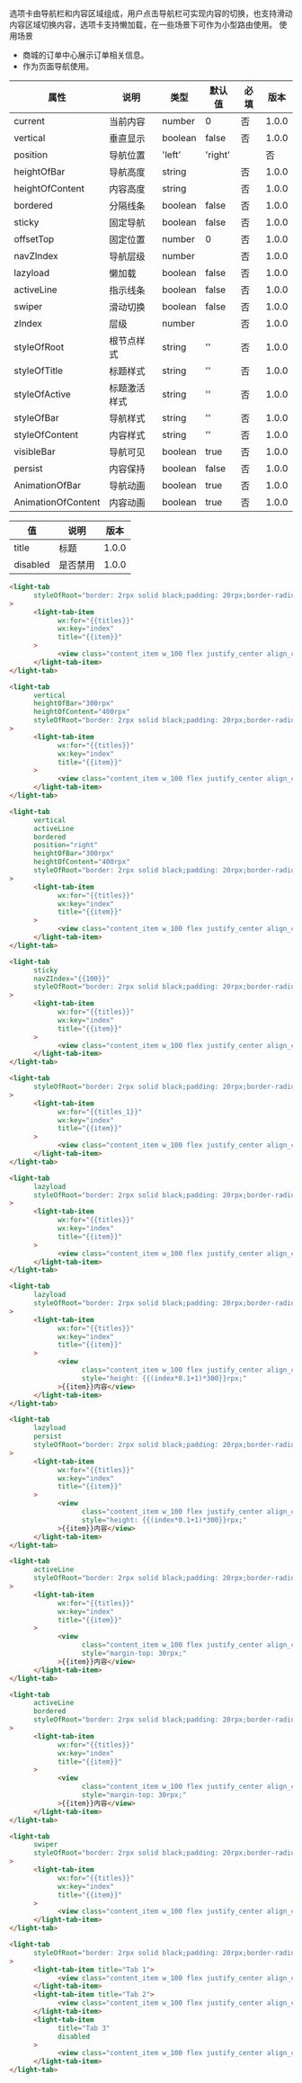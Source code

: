 <Description>
      <Text type='desc'>
           选项卡由导航栏和内容区域组成，用户点击导航栏可实现内容的切换，也支持滑动内容区域切换内容，选项卡支持懒加载，在一些场景下可作为小型路由使用。
      </Text>
      <Text type='title'>使用场景</Text>
      <ul>
            <li>商城的订单中心展示订单相关信息。</li>
            <li>作为页面导航使用。</li>
      </ul>
</Description>

| 属性 | 说明 | 类型 | 默认值 | 必填 | 版本 |
| - | - | - | - | - | - |
| current | 当前内容 | number | 0 | 否 | 1.0.0 |
| vertical | 垂直显示 | boolean | false | 否 | 1.0.0 |
| position | 导航位置 | 'left' | 'right' |  | 否 | 1.0.0 |
| heightOfBar | 导航高度 | string |  | 否 | 1.0.0 |
| heightOfContent | 内容高度 | string |  | 否 | 1.0.0 |
| bordered | 分隔线条 | boolean | false | 否 | 1.0.0 |
| sticky | 固定导航 | boolean | false | 否 | 1.0.0 |
| offsetTop | 固定位置 | number | 0 | 否 | 1.0.0 |
| navZIndex | 导航层级 | number |  | 否 | 1.0.0 |
| lazyload | 懒加载 | boolean | false | 否 | 1.0.0 |
| activeLine | 指示线条 | boolean | false | 否 | 1.0.0 |
| swiper | 滑动切换 | boolean | false | 否 | 1.0.0 |
| zIndex | 层级 | number |  | 否 | 1.0.0 |
| styleOfRoot | 根节点样式 | string | '' | 否 | 1.0.0 |
| styleOfTitle | 标题样式 | string | '' | 否 | 1.0.0 |
| styleOfActive | 标题激活样式 | string | '' | 否 | 1.0.0 |
| styleOfBar | 导航样式 | string | '' | 否 | 1.0.0 |
| styleOfContent | 内容样式 | string | '' | 否 | 1.0.0 |
| visibleBar | 导航可见 | boolean | true | 否 | 1.0.0 |
| persist | 内容保持 | boolean | false | 否 | 1.0.0 |
| AnimationOfBar | 导航动画 | boolean | true | 否 | 1.0.0 |
| AnimationOfContent | 内容动画 | boolean | true | 否 | 1.0.0 |

<Title>TabItem</Title>

| 值 | 说明 | 版本 |
| - | - | - |
| title | 标题 | 1.0.0 |
| disabled | 是否禁用 | 1.0.0 |

<Title>默认效果</Title>

```html
<light-tab
      styleOfRoot="border: 2rpx solid black;padding: 20rpx;border-radius: 12rpx"
>
      <light-tab-item
            wx:for="{{titles}}"
            wx:key="index"
            title="{{item}}"
      >
            <view class="content_item w_100 flex justify_center align_center">{{item}}内容</view>
      </light-tab-item>
</light-tab>
```

<Title>垂直显示</Title>

```html
<light-tab
      vertical
      heightOfBar="300rpx"
      heightOfContent="400rpx"
      styleOfRoot="border: 2rpx solid black;padding: 20rpx;border-radius: 12rpx"
>
      <light-tab-item
            wx:for="{{titles}}"
            wx:key="index"
            title="{{item}}"
      >
            <view class="content_item w_100 flex justify_center align_center">{{item}}内容</view>
      </light-tab-item>
</light-tab>
```

<Title>垂直右边</Title>

```html
<light-tab
      vertical
      activeLine
      bordered
      position="right"
      heightOfBar="300rpx"
      heightOfContent="400rpx"
      styleOfRoot="border: 2rpx solid black;padding: 20rpx;border-radius: 12rpx"
>
      <light-tab-item
            wx:for="{{titles}}"
            wx:key="index"
            title="{{item}}"
      >
            <view class="content_item w_100 flex justify_center align_center">{{item}}内容</view>
      </light-tab-item>
</light-tab>
```

<Title>固定导航</Title>

```html
<light-tab
      sticky
      navZIndex="{{100}}"
      styleOfRoot="border: 2rpx solid black;padding: 20rpx;border-radius: 12rpx"
>
      <light-tab-item
            wx:for="{{titles}}"
            wx:key="index"
            title="{{item}}"
      >
            <view class="content_item w_100 flex justify_center align_center">{{item}}内容</view>
      </light-tab-item>
</light-tab>
```

<Title>标题不定长</Title>

```html
<light-tab
      styleOfRoot="border: 2rpx solid black;padding: 20rpx;border-radius: 12rpx"
>
      <light-tab-item
            wx:for="{{titles_1}}"
            wx:key="index"
            title="{{item}}"
      >
            <view class="content_item w_100 flex justify_center align_center">{{item}}内容</view>
      </light-tab-item>
</light-tab>
```

<Title>懒加载</Title>

```html
<light-tab
      lazyload
      styleOfRoot="border: 2rpx solid black;padding: 20rpx;border-radius: 12rpx"
>
      <light-tab-item
            wx:for="{{titles}}"
            wx:key="index"
            title="{{item}}"
      >
            <view class="content_item w_100 flex justify_center align_center">{{item}}内容</view>
      </light-tab-item>
</light-tab>
```

<Title>内容不定高</Title>

```html
<light-tab
      lazyload
      styleOfRoot="border: 2rpx solid black;padding: 20rpx;border-radius: 12rpx"
>
      <light-tab-item
            wx:for="{{titles}}"
            wx:key="index"
            title="{{item}}"
      >
            <view
                  class="content_item w_100 flex justify_center align_center"
                  style="height: {{(index*0.1+1)*300}}rpx;"
            >{{item}}内容</view>
      </light-tab-item>
</light-tab>
```

<Title>内容保持</Title>

```html
<light-tab
      lazyload
      persist
      styleOfRoot="border: 2rpx solid black;padding: 20rpx;border-radius: 12rpx"
>
      <light-tab-item
            wx:for="{{titles}}"
            wx:key="index"
            title="{{item}}"
      >
            <view
                  class="content_item w_100 flex justify_center align_center"
                  style="height: {{(index*0.1+1)*300}}rpx;"
            >{{item}}内容</view>
      </light-tab-item>
</light-tab>
```

<Title>指示条</Title>

```html
<light-tab
      activeLine
      styleOfRoot="border: 2rpx solid black;padding: 20rpx;border-radius: 12rpx"
>
      <light-tab-item
            wx:for="{{titles}}"
            wx:key="index"
            title="{{item}}"
      >
            <view
                  class="content_item w_100 flex justify_center align_center"
                  style="margin-top: 30rpx;"
            >{{item}}内容</view>
      </light-tab-item>
</light-tab>
```

<Title>分隔线条</Title>

```html
<light-tab
      activeLine
      bordered
      styleOfRoot="border: 2rpx solid black;padding: 20rpx;border-radius: 12rpx"
>
      <light-tab-item
            wx:for="{{titles}}"
            wx:key="index"
            title="{{item}}"
      >
            <view
                  class="content_item w_100 flex justify_center align_center"
                  style="margin-top: 30rpx;"
            >{{item}}内容</view>
      </light-tab-item>
</light-tab>
```

<Title>滑动内容切换</Title>

```html
<light-tab
      swiper
      styleOfRoot="border: 2rpx solid black;padding: 20rpx;border-radius: 12rpx"
>
      <light-tab-item
            wx:for="{{titles}}"
            wx:key="index"
            title="{{item}}"
      >
            <view class="content_item w_100 flex justify_center align_center">{{item}}内容</view>
      </light-tab-item>
</light-tab>
```

<Title>禁用选项</Title>

```html
<light-tab
      styleOfRoot="border: 2rpx solid black;padding: 20rpx;border-radius: 12rpx"
>
      <light-tab-item title="Tab 1">
            <view class="content_item w_100 flex justify_center align_center">新闻</view>
      </light-tab-item>
      <light-tab-item title="Tab 2">
            <view class="content_item w_100 flex justify_center align_center">视频</view>
      </light-tab-item>
      <light-tab-item
            title="Tab 3"
            disabled
      >
            <view class="content_item w_100 flex justify_center align_center">图片</view>
      </light-tab-item>
</light-tab>
```